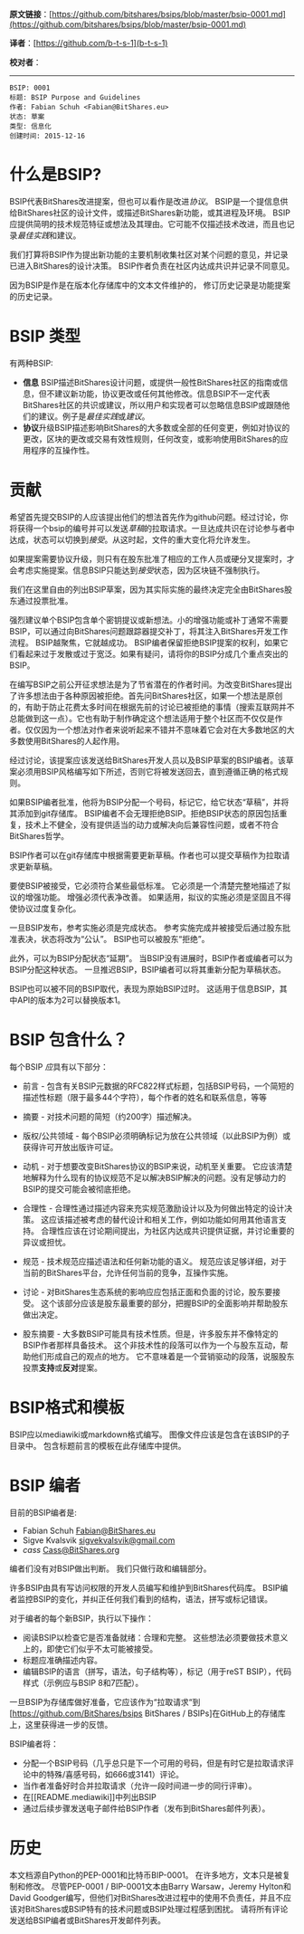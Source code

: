   **原文链接**：[https://github.com/bitshares/bsips/blob/master/bsip-0001.md](https://github.com/bitshares/bsips/blob/master/bsip-0001.md)
 
 **译者**：[https://github.com/b-t-s-1](b-t-s-1)
 
 **校对者**： 
  
***    

    BSIP: 0001
    标题: BSIP Purpose and Guidelines
    作者: Fabian Schuh <Fabian@BitShares.eu>
    状态: 草案
    类型: 信息化
    创建时间: 2015-12-16


# 什么是BSIP?

BSIP代表BitShares改进提案，但也可以看作是改进*协议*。 BSIP是一个提信息供给BitShares社区的设计文件，或描述BitShares新功能，或其进程及环境。 BSIP应提供简明的技术规范特征或想法及其理由。它可能不仅描述技术改进，而且也记录*最佳实践*和建议。

我们打算将BSIP作为提出新功能的主要机制收集社区对某个问题的意见，并记录已进入BitShares的设计决策。 BSIP作者负责在社区内达成共识并记录不同意见。

因为BSIP是作是在版本化存储库中的文本文件维护的， 修订历史记录是功能提案的历史记录。

# BSIP 类型

有两种BSIP:

* **信息** BSIP描述BitShares设计问题，或提供一般性BitShares社区的指南或信息，但不建议新功能，协议更改或任何其他修改。信息BSIP不一定代表BitShares社区的共识或建议，所以用户和实现者可以忽略信息BSIP或跟随他们的建议。例子是*最佳实践*或*建议*。
* **协议**升级BSIP描述影响BitShares的大多数或全部的任何变更，例如对协议的更改，区块的更改或交易有效性规则，任何改变，或影响使用BitShares的应用程序的互操作性。

# 贡献

希望首先提交BSIP的人应该提出他们的想法首先作为github问题。经过讨论，你将获得一个bsip的编号并可以发送*草稿*的拉取请求。一旦达成共识在讨论参与者中达成，状态可以切换到*接受*。从这时起，文件的重大变化将允许发生。

如果提案需要协议升级，则只有在股东批准了相应的工作人员或硬分叉提案时，才会考虑实施提案。信息BSIP只能达到*接受*状态，因为区块链不强制执行。

我们在这里自由的列出BSIP草案，因为其实际实施的最终决定完全由BitShares股东通过投票批准。

强烈建议单个BSIP包含单个密钥提议或新想法。小的增强功能或补丁通常不需要BSIP，可以通过向BitShares问题跟踪器提交补丁，将其注入BitShares开发工作流程。 BSIP越聚焦，它就越成功。 BSIP编者保留拒绝BSIP提案的权利，如果它们看起来过于发散或过于宽泛。如果有疑问，请将你的BSIP分成几个重点突出的BSIP。

在编写BSIP之前公开征求想法是为了节省潜在的作者时间。为改变BitShares提出了许多想法由于各种原因被拒绝。首先问BitShares社区，如果一个想法是原创的，有助于防止花费太多时间在根据先前的讨论已被拒绝的事情（搜索互联网并不总能做到这一点）。它也有助于制作确定这个想法适用于整个社区而不仅仅是作者。仅仅因为一个想法对作者来说听起来不错并不意味着它会对在大多数地区的大多数使用BitShares的人起作用。

经过讨论，该提案应该发送给BitShares开发人员以及BSIP草案的BSIP编者。该草案必须用BSIP风格编写如下所述，否则它将被发送回去，直到遵循正确的格式规则。

如果BSIP编者批准，他将为BSIP分配一个号码，标记它，给它状态“草稿”，并将其添加到git存储库。 BSIP编者不会无理拒绝BSIP。拒绝BSIP状态的原因包括重复，技术上不健全，没有提供适当的动力或解决向后兼容性问题，或者不符合BitShares哲学。

BSIP作者可以在git存储库中根据需要更新草稿。作者也可以提交草稿作为拉取请求更新草稿。

要使BSIP被接受，它必须符合某些最低标准。 它必须是一个清楚完整地描述了拟议的增强功能。 增强必须代表净改善。 如果适用，拟议的实施必须是坚固且不得使协议过度复杂化。

一旦BSIP发布，参考实施必须是完成状态。 参考实施完成并被接受后通过股东批准表决，状态将改为“公认”。 BSIP也可以被股东“拒绝”。

此外，可以为BSIP分配状态“延期”。 当BSIP没有进展时，BSIP作者或编者可以为BSIP分配这种状态。 一旦推迟BSIP，BSIP编者可以将其重新分配为草稿状态。

BSIP也可以被不同的BSIP取代，表现为原始BSIP过时。 这适用于信息BSIP，其中API的版本为2可以替换版本1。

# BSIP 包含什么？

每个BSIP *应*具有以下部分：

* 前言 - 包含有关BSIP元数据的RFC822样式标题，包括BSIP号码，一个简短的描述性标题（限于最多44个字符），每个作者的姓名和联系信息，等等

* 摘要 - 对技术问题的简短（约200字）描述解决。

* 版权/公共领域 - 每个BSIP必须明确标记为放在公共领域（以此BSIP为例）或获得许可开放出版许可证。

* 动机 - 对于想要改变BitShares协议的BSIP来说，动机至关重要。 它应该清楚地解释为什么现有的协议规范不足以解决BSIP解决的问题。没有足够动力的BSIP的提交可能会被彻底拒绝。

* 合理性 - 合理性通过描述内容来充实规范激励设计以及为何做出特定的设计决策。 这应该描述被考虑的替代设计和相关工作，例如功能如何用其他语言支持。 合理性应该在讨论期间提出，为社区内达成共识提供证据，并讨论重要的异议或担忧。

* 规范 - 技术规范应描述语法和任何新功能的语义。 规范应该足够详细，对于当前的BitShares平台，允许任何当前的竞争，互操作实施。

* 讨论 - 对BitShares生态系统的影响应应包括正面和负面的讨论，股东要接受。 这个该部分应该是股东最重要的部分，把握BSIP的全面影响并帮助股东做出决定。

* 股东摘要 - 大多数BSIP可能具有技术性质。但是，许多股东并不像特定的BSIP作者那样具备技术。 这个非技术性的段落可以作为一个与股东互动，帮助他们形成自己的观点的地方。 它不意味着是一个营销驱动的段落，说服股东投票**支持**或**反对**提案。

# BSIP格式和模板

BSIP应以mediawiki或markdown格式编写。 图像文件应该是包含在该BSIP的子目录中。 包含标题前言的模板在此存储库中提供。

# BSIP 编者

目前的BSIP编者是:

 * Fabian Schuh <Fabian@BitShares.eu>
 * Sigve Kvalsvik <sigvekvalsvik@gmail.com>
 * *cass* <Cass@BitShares.org>

编者们没有对BSIP做出判断。 我们只做行政和编辑部分。

许多BSIP由具有写访问权限的开发人员编写和维护到BitShares代码库。 BSIP编者监控BSIP的变化，并纠正任何我们看到的结构，语法，拼写或标记错误。

对于编者的每个新BSIP，执行以下操作：

* 阅读BSIP以检查它是否准备就绪：合理和完整。 这些想法必须要做技术意义上的，即使它们似乎不太可能被接受。
* 标题应准确描述内容。
* 编辑BSIP的语言（拼写，语法，句子结构等），标记（用于reST BSIP），代码样式（示例应与BSIP 8和7匹配）。

一旦BSIP为存储库做好准备，它应该作为“拉取请求“到[https://github.com/BitShares/bsips BitShares / BSIPs]在GitHub上的存储库上，这里获得进一步的反馈。

BSIP编者将：

* 分配一个BSIP号码（几乎总只是下一个可用的号码，但是有时它是拉取请求评论中的特殊/喜感号码，如666或3141）评论。
* 当作者准备好时合并拉取请求（允许一段时间进一步的同行评审）。
* 在[[README.mediawiki]]中列出BSIP
* 通过后续步骤发送电子邮件给BSIP作者（发布到BitShares邮件列表）。

# 历史

本文档源自Python的PEP-0001和比特币BIP-0001。 在许多地方，文本只是被复制和修改。 尽管PEP-0001 / BIP-0001文本由Barry Warsaw，Jeremy Hylton和David Goodger编写，但他们对BitShares改进过程中的使用不负责任，并且不应该对BitShares或BSIP特有的技术问题或BSIP处理过程感到困扰。 请将所有评论发送给BSIP编者或BitShares开发邮件列表。
